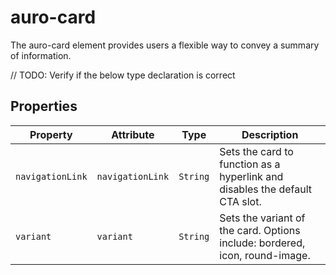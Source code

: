 # auro-card

The auro-card element provides users a flexible way to convey a summary of information.

// TODO: Verify if the below type declaration is correct

## Properties

| Property         | Attribute        | Type     | Description                                      |
|------------------|------------------|----------|--------------------------------------------------|
| `navigationLink` | `navigationLink` | `String` | Sets the card to function as a hyperlink and disables the default CTA slot. |
| `variant`        | `variant`        | `String` | Sets the variant of the card. Options include: bordered, icon, round-image. |
